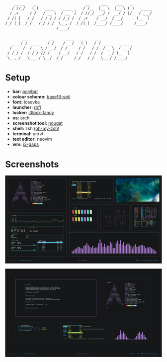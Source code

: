 ```
    __ __    _                      __     ___    ___   _         
   / //_/   (_)   ____    ____ _   / /__  |__ \  |__ \ ( )   _____
  / ,<     / /   / __ \  / __ `/  / //_/  __/ /  __/ / |/   / ___/
 / /| |   / /   / / / / / /_/ /  / ,<    / __/  / __/      (__  )
/_/ |_|  /_/   /_/ /_/  \__, /  /_/|_|  /____/ /____/     /____/  
                       /____/                                     

        __          __     ____    _     __              
   ____/ /  ____   / /_   / __/   (_)   / /  ___    _____
  / __  /  / __ \ / __/  / /_    / /   / /  / _ \  / ___/
 / /_/ /  / /_/ // /_   / __/   / /   / /  /  __/ (__  )
 \__,_/   \____/ \__/  /_/     /_/   /_/   \___/ /____/  

```

# Setup

* **bar:** [polybar](https://github.com/jaagr/polybar)
* **colour scheme:** [base16-seti](https://github.com/chriskempson/base16-xresources/blob/master/xresources/base16-seti-256.Xresources)
* **font:** Iosevka
* **launcher:** [rofi](https://github.com/DaveDavenport/rofi)
* **locker:** [i3lock-fancy](https://github.com/meskarune/i3lock-fancy)
* **os:** arch
* **screenshot tool:** [nougat](https://github.com/Sweets/nougat)
* **shell:** zsh [(oh-my-zsh](https://github.com/robbyrussell/oh-my-zsh))
* **terminal:** urxvt
* **text editor:** neovim
* **wm:** [i3-gaps](https://github.com/Airblader/i3)

# Screenshots

![](screenshot2.png)


![](screenshot.png)
